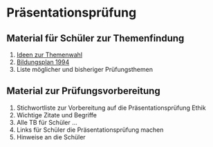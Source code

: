 # Präsentationsprüfung

## Material für Schüler zur Themenfindung
1. [Ideen zur Themenwahl](https://xcosx.de/aktuelle-ethische-themen/)
2. [Bildungsplan 1994]()
3. Liste möglicher und bisheriger Prüfungsthemen


## Material zur Prüfungsvorbereitung
1. Stichwortliste zur Vorbereitung auf die Präsentationsprüfung Ethik
2. Wichtige Zitate und Begriffe
4. Alle TB für Schüler ...
5. Links für Schüler die Präsentationsprüfung machen
3. Hinweise an die Schüler
